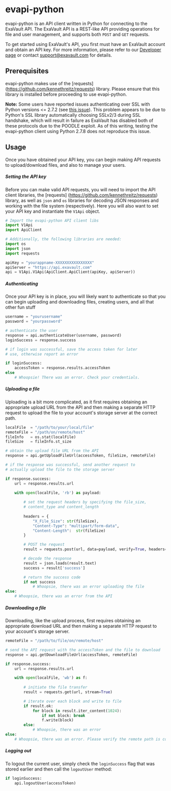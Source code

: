 evapi-python
============

evapi-python is an API client written in Python for connecting to the
ExaVault API. The ExaVault API is a REST-like API providing operations
for file and user management, and supports both ``POST`` and ``GET``
requests.

To get started using ExaVault's API, you first must have an ExaVault
account and obtain an API key. For more information, please refer to
our [Developer page](https://www.exavault.com/developer) or contact
support@exavault.com for details.

## Prerequisites ##

evapi-python makes use of the [requests]
(https://github.com/kennethreitz/requests) library. Please ensure that
this library is installed before proceeding to use evapi-python.

**Note:** Some users have reported issues authenticating over SSL with
Python versions <= 2.7.2 (see [this
issue](https://github.com/kennethreitz/requests/issues/1847)). This
problem appears to be due to Python's SSL library automatically
choosing SSLv2/3 during SSL handshake, which will result in failure as
ExaVault has disabled both of these protocols due to the POODLE
exploit. As of this writing, testing the evapi-python client using
Python 2.7.8 does not reproduce this issue.

## Usage ##

Once you have obtained your API key, you can begin making API requests
to upload/download files, and also to manage your users.

##### Setting the API key #####

Before you can make valid API requests, you will need to import the
API client libraries, the [requests]
(https://github.com/kennethreitz/requests) library, as well as `json`
and `os` libraries for decoding JSON responses and working with the
file system (respectively). Here you will also want to set your API
key and instantiate the `V1Api` object.

```python
# Import the evapi-python API client libs
import V1Api
import ApiClient

# Additionally, the following libraries are needed:
import os
import json
import requests

apiKey = "yourappname-XXXXXXXXXXXXXXXX"
apiServer = "https://api.exavault.com"
api = V1Api.V1Api(ApiClient.ApiClient(apiKey, apiServer))
```

##### Authenticating #####

Once your API key is in place, you will likely want to authenticate so
that you can begin uploading and downloading files, creating users,
and all that other fun stuff

```python
username = "yourusername"
password = "yourpassword"

# authenticate the user
response = api.authenticateUser(username, password)
loginSuccess = response.success

# if login was successful, save the access token for later
# use, otherwise report an error

if loginSuccess:
    accessToken = response.results.accessToken
else
    # Whoopsie! There was an error. Check your credentials.
```

##### Uploading a file #####

Uploading is a bit more complicated, as it first requires obtaining an
appropriate upload URL from the API and then making a separate HTTP
request to upload the file to your account's storage server at the
correct path.

```python
localFile  = "/path/to/your/local/file"
remoteFile = "/path/on/remote/host"
fileInfo   = os.stat(localFile)
fileSize   = fileInfo.st_size

# obtain the upload file URL from the API
response = api.getUploadFileUrl(accessToken, fileSize, remoteFile)

# if the response was successful, send another request to
# actually upload the file to the storage server

if response.success:
    url = response.results.url

    with open(localFile, 'rb') as payload:
    
        # set the request headers by specifying the file_size, 
        # content_type and content_length
        
        headers = {
            "X_File_Size": str(fileSize),
            "Content-Type": "multipart/form-data",
            "Content-Length":  str(fileSize)
        }

        # POST the request
        result = requests.post(url, data=payload, verify=True, headers=headers)

        # decode the response
        result = json.loads(result.text)
        success = result['success']

        # return the success code
        if not success
            # Whoopsie, there was an error uploading the file
else:
    # Whoopsie, there was an error from the API
```

##### Downloading a file #####

Downloading, like the upload process, first requires obtaining an
appropriate download URL and then making a separate HTTP request to
your account's storage server.

```python
remoteFile = "/path/to/file/on/remote/host"

# send the API request with the accessToken and the file to download
response = api.getDownloadFileUrl(accessToken, remoteFile)

if response.success:
    url = response.results.url

    with open(localFile, 'wb') as f:
    
        # initiate the file transfer
        result = requests.get(url, stream=True)

        # iterate over each block and write to file
        if result.ok:
            for block in result.iter_content(1024):
                if not block: break
                f.write(block)
        else:
            # Whoopsie, there was an error
else:
    # Whoopsie, there was an error. Please verify the remote path is correct.
```    

##### Logging out #####

To logout the current user, simply check the `loginSuccess` flag that
was stored earlier and then call the `logoutUser` method:

```python
if loginSuccess:
    api.logoutUser(accessToken)
```
